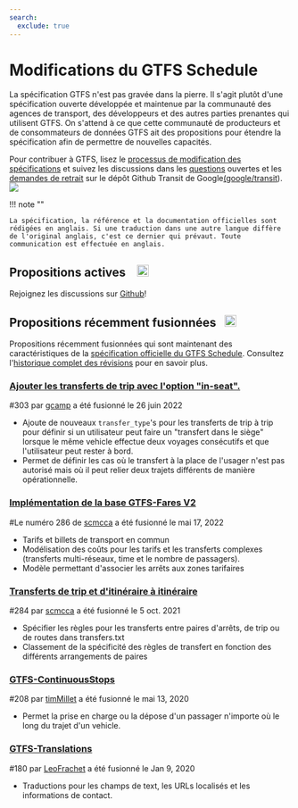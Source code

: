 ```yaml
---
search:
  exclude: true
---
```


# Modifications du GTFS Schedule

<!-- <div class=landing-page>
    <a class=button href=../process>Specification Amendment Process</a><a class=button href=../guiding-principles>Guiding Principles</a><a class=button href=../revision-history>Revision History</a>
</div> -->

La spécification GTFS n'est pas gravée dans la pierre. Il s'agit plutôt d'une spécification ouverte développée et maintenue par la communauté des agences de transport, des développeurs et des autres parties prenantes qui utilisent GTFS. On s'attend à ce que cette communauté de producteurs et de consommateurs de données GTFS ait des propositions pour étendre la spécification afin de permettre de nouvelles capacités.

Pour contribuer à GTFS, lisez le [processus de modification des spécifications](../process) et suivez les discussions dans les [questions](https://github.com/google/transit/issues) ouvertes et les [demandes de retrait](https://github.com/google/transit/pulls) sur le dépôt Github Transit de Google[(google/transit](https://github.com/google/transit)). ![](../../assets/mark-github.svg)

!!! note ""

    La spécification, la référence et la documentation officielles sont rédigées en anglais. Si une traduction dans une autre langue diffère de l'original anglais, c'est ce dernier qui prévaut. Toute communication est effectuée en anglais.


## Propositions actives &ensp; <img src="../../assets/pr-active.svg" style="height:1em;"/>

<!--
Active proposals for new features in <glossary variable="GTFS Schedule"><glossary variable="GTFS">GTFS</glossary> <glossary variable="Schedule">Schedule</glossary></glossary>.  -->

Rejoignez les discussions sur [Github](https://github.com/google/transit/pulls)!

<!-- <div class="row">
    <div class="active-container">
        <h3 class="title"><a class="no-icon" href="https://github.com/google/transit/pull/303" target="_blank">Add <glossary variable="trip">trip</glossary>-to-<glossary variable="trip">trip</glossary> transfers with in-seat option</a></h3>
        <p class="maintainer">#303 opened on Jan 26, 2022 by <a class="no-icon" href="https://github.com/gcamp" target="_blank">gcamp</a></p>
    </div>
</div>
<div class="row"></div> -->

<!-- <div class="row no-active">
    <div class="no-active-container">
        <h3 class="title">There are currently no active proposals for <glossary variable="GTFS Schedule"><glossary variable="GTFS">GTFS</glossary> <glossary variable="Schedule">Schedule</glossary></glossary>.</h3>
        <p class="prompt">Have a proposal? &ensp;➜&ensp; Open a <a href="https://github.com/google/transit/pulls" target="_blank">pull request</a>.</p>
    </div>
</div>
<div class="row"></div> -->

## Propositions récemment fusionnées &ensp;<img src="../../assets/pr-merged.svg" style="height:1em;"/>

Propositions récemment fusionnées qui sont maintenant des caractéristiques de la [spécification officielle du GTFS Schedule](../reference). Consultez l'[historique complet des révisions](../process#revision-history) pour en savoir plus.

<div class="row">
    <div class="leftcontainer">
        <h3 class="title"><a href="https://github.com/google/transit/pull/303" class="no-icon" target="_blank">Ajouter les transferts de trip avec l'option "in-seat".</a></h3>
        <p class="maintainer">#303 par <a href="https://github.com/gcamp" class="no-icon" target="_blank">gcamp</a> a été fusionné le 26 juin 2022</p>
    </div>
    <div class="featurelist">
        <ul>
            <li>Ajoute de nouveaux <code>transfer_type</code>'s pour les transferts de trip à trip pour définir si un utilisateur peut faire un "transfert dans le siège" lorsque le même vehicle effectue deux voyages consécutifs et que l'utilisateur peut rester à bord.</li>
            <li>Permet de définir les cas où le transfert à la place de l'usager n'est pas autorisé mais où il peut relier deux trajets différents de manière opérationnelle.
            </li>
        </ul>
    </div>
</div>

<div class="row">
    <div class="leftcontainer">
        <h3 class="title"><a href="https://github.com/google/transit/pull/286" class="no-icon" target="_blank">Implémentation de la base GTFS-Fares V2</a></h3>
        <p class="maintainer">#Le numéro 286 de <a href="https://github.com/scmcca" class="no-icon" target="_blank">scmcca</a> a été fusionné le mai 17, 2022</p>
    </div>
    <div class="featurelist">
        <ul>
            <li>Tarifs et billets de transport en commun</li>
            <li>Modélisation des coûts pour les tarifs et les transferts complexes (transferts multi-réseaux, time et le nombre de passagers).</li>
            <li>Modèle permettant d'associer les arrêts aux zones tarifaires</li>
        </ul>
    </div>
</div>

<div class="row">
    <div class="leftcontainer">
        <h3 class="title"><a href="https://github.com/google/transit/pull/284" class="no-icon" target="_blank">Transferts de trip et d'itinéraire à itinéraire</a></h3>
        <p class="maintainer">#284 par <a href="https://github.com/scmcca" class="no-icon" target="_blank">scmcca</a> a été fusionné le 5 oct. 2021</p>
    </div>
    <div class="featurelist">
        <ul>
            <li>Spécifier les règles pour les transferts entre paires d'arrêts, de trip ou de routes dans transfers.txt</li>
             <li>Classement de la spécificité des règles de transfert en fonction des différents arrangements de paires</li>
        </ul>
    </div>
</div>

<div class="row">
    <div class="leftcontainer">
        <h3 class="title"><a href="https://github.com/google/transit/pull/208" class="no-icon" target="_blank">GTFS-ContinuousStops</a></h3>
        <p class="maintainer">#208 par <a href="https://github.com/timMillet" class="no-icon" target="_blank">timMillet</a> a été fusionné le mai 13, 2020</p>
    </div>
    <div class="featurelist">
        <ul>
            <li>Permet la prise en charge ou la dépose d'un passager n'importe où le long du trajet d'un vehicle.</li>
        </ul>
    </div>
</div>

<div class="row">
    <div class="leftcontainer">
        <h3 class="title"><a href="https://github.com/google/transit/pull/180" class="no-icon" target="_blank">GTFS-Translations</a></h3>
        <p class="maintainer">#180 par <a href="https://github.com/LeoFrachet" class="no-icon" target="_blank">LeoFrachet</a> a été fusionné le Jan 9, 2020</p>
    </div>
    <div class="featurelist">
        <ul>
            <li>Traductions pour les champs de text, les URLs localisés et les informations de contact.</li>
        </ul>
    </div>
</div>

<div class="row"/>
